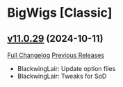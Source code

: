 # BigWigs [Classic]

## [v11.0.29](https://github.com/BigWigsMods/BigWigs_Classic/tree/v11.0.29) (2024-10-11)
[Full Changelog](https://github.com/BigWigsMods/BigWigs_Classic/compare/v11.0.28...v11.0.29) [Previous Releases](https://github.com/BigWigsMods/BigWigs_Classic/releases)

- BlackwingLair: Update option files  
- BlackwingLair: Tweaks for SoD  
